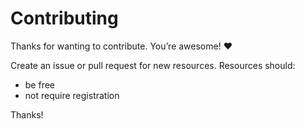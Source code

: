 # Contributing

Thanks for wanting to contribute. You’re awesome! :heart:

Create an issue or pull request for new resources. Resources should:

- be free
- not require registration

Thanks!
